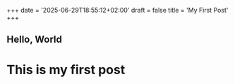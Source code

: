 +++
date = '2025-06-29T18:55:12+02:00'
draft = false
title = 'My First Post'
+++

## Hello, World
# This is my first post